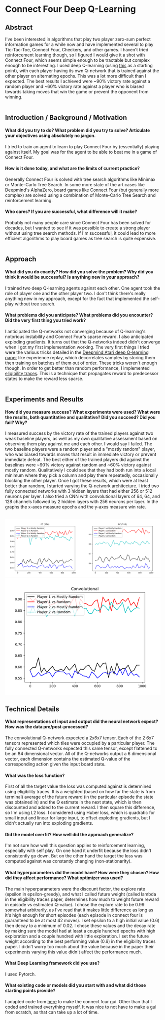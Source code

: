 # Connect Four Deep Q-Learning

## Abstract
I've been interested in algorithms that play two player zero-sum perfect information games for a while now and have implemented several to play Tic-Tac-Toe, Connect Four, Checkers, and other games.
I haven't tried reinforcement learning though, so I figured I would give it a shot with Connect Four, which seems simple enough to be tractable but complex enough to be interesting. I used deep
Q-learning (using <a href="https://deepmind.com/research/publications/playing-atari-deep-reinforcement-learning/">this</a> as a starting point), with each player having its own Q-network that is
trained against the other player on alternating epochs. This was a lot more difficult than I expected. The best results I achieved were ~90% victory rate against a random player and ~60% victory rate
against a player who is biased towards taking moves that win the game or prevent the opponent from winning.
<br><br>

## Introduction / Background / Motivation
#### What did you try to do? What problem did you try to solve? Articulate your objectives using absolutely no jargon.
I tried to train an agent to learn to play Connect Four by (essentially) playing against itself. My goal was for the agent to be able to beat me in a game of Connect Four.

#### How is it done today, and what are the limits of current practice?
Generally Connect Four is solved with tree search algorithms like Minimax or Monte-Carlo Tree Search. In some more state of the art cases like Deepmind's AlphaZero,
board games like Connect Four (but generally more complex) are solved using a combination of Monte-Carlo Tree Search and reinforcement learning.

#### Who cares? If you are successful, what difference will it make?
Probably not many people care since Connect Four has been solved for decades, but I wanted to see if it was possible to create a strong player without using
tree search methods. If I'm successful, it could lead to more efficient algorithms to play board games as tree search is quite expensive.
<br><br>

## Approach
#### What did you do exactly? How did you solve the problem? Why did you think it would be successful? Is anything new in your approach?
I trained two deep Q-learning agents against each other. One agent took the role of player one and the other player two. I don't think there's really anything new in my
approach, except for the fact that implemented the self-play without tree search.

#### What problems did you anticipate? What problems did you encounter? Did the very first thing you tried work?
I anticipated the Q-networks not converging because of Q-learning's notorious instability and Connect Four's sparse reward. I also anticipated exploding gradients.
It turns out that the Q-networks indeed didn't converge when I got my first implementation working. The very first things I tried were the various tricks detailed in the
<a href="https://deepmind.com/research/publications/playing-atari-deep-reinforcement-learning/">Deepmind Atari deep Q-learning paper</a> like experience replay, which decorrelates samples
by storing them then training on batches of them out of order. These tricks weren't enough though. In order to get better than random performance, I implemented
<a href="https://arxiv.org/pdf/1810.09967.pdf">eligibility traces</a>. This is a technique that propagates reward to predecessor states to make the reward less sparse.
<br><br>

## Experiments and Results
#### How did you measure success? What experiments were used? What were the results, both quantitative and qualitative? Did you succeed? Did you fail? Why?
I measured success by the victory rate of the trained players against two weak baseline players, as well as my own qualitative assessment based on observing them play
against me and each other. I would say I failed. The two baseline players were a random player and a "mostly random" player, who was biased towards moves that result in
immediate victory or prevent immediate defeat. The best either of the trained players did against the baselines were ~90% victory against random and ~60% victory against
mostly random. Qualitatively I could see that they had both run into a local minimum where they pick a column and play there repeatedly, occasionally blocking the other player.
Once I got these results, which were at least better than random, I started varying the Q-network architecture. I tried two fully connected networks with 3 hidden layers that
had either 256 or 512 neurons per layer. I also tried a CNN with convolutional layers of 64, 64, and 128 channels followed by 2 hidden layers with 256 neurons per layer.
In the graphs the x-axes measure epochs and the y-axes measure win rate.
<br><br>

![Screenshot](fc.png)
![Screenshot](conv.png)

## Technical Details
#### What representations of input and output did the neural network expect? How was the data pre/post-processed?
The convolutional Q-network expected a 2x6x7 tensor. Each of the 2 6x7 tensors represented which tiles were occupied by
a particular player. The fully connected Q-networks expected this same tensor, except flattened to be an 84 dimensional vector.
All of the Q-networks output a 6 dimensional vector, each dimension contains the estimated Q-value of the corresponding action given
the input board state.
#### What was the loss function?
First of all the target value the loss was computed against is determined using eligibility traces. It is a weighted (based
on how far the state is from terminal) average of the future reward (in the particular episode the state was obtained in)
and the Q estimate in the next state, which is then discounted and added to the current reward. I then square this difference,
so I'm using L2 loss. I considered using Huber loss, which is quadratic for small input and linear for large input, to offset
exploding gradients, but I didn't actually run into exploding gradients.
#### Did the model overfit? How well did the approach generalize?
I'm not sure how well this question applies to reinforcement learning, especially with self play. On one hand it underfit because
the loss didn't consistently go down. But on the other hand the target the loss was computed against was constantly changing (non-stationarity).
#### What hyperparameters did the model have? How were they chosen? How did they affect performance? What optimizer was used?
The main hyperparameters were the discount factor, the explore rate (epsilon in epsilon-greedy), and what I called future weight (called lambda in the eligibility traces paper, determines how much to weight future reward in episode vs estimated Q-value). I chose the explore rate to be 0.99 somewhat arbitrarily, as I've read that it makes little difference as long as it's high enough for short episodes (each episode in connect four is guaranteed to be at most 42 moves). I set epsilon to a high initial value (0.6) then decay to a minimum of 0.02. I chose these values and the decay rate by making sure the model had at least a couple hundred epochs with high exploration and a couple hundred with little exploration. I set the future weight according to the best performing value (0.6) in the eligibility traces paper. I didn't worry too much about the value because in the paper their experiments varying this value didn't affect the performance much.
#### What Deep Learning framework did you use?
I used Pytorch.
#### What existing code or models did you start with and what did those starting points provide?
I adapted code from <a href="https://github.com/mevdschee/python-connect4">here</a> to make the connect four gui. Other than that I coded and trained everything myself. It was nice to not have to make a gui from scratch, as that can take up a lot of time.
